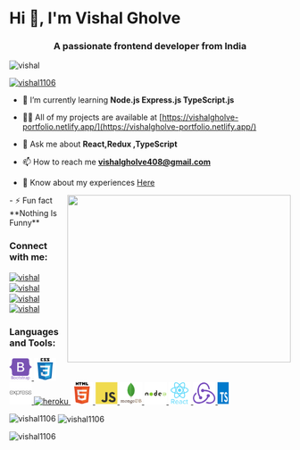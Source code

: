  
<h1 align="center size="200px">Hi 👋, I'm Vishal Gholve </h1>
<h3 align="center">A passionate frontend developer from India</h3>

<p align="left"> <img width="100%" height="450px" src="https://media4.giphy.com/media/cUAGuLiEcTBwRfkAQq/giphy.gif?cid=ecf05e47tpuhrmemrur90ppma82gi2qwcvn45bt5mxzcaul2&rid=giphy.gif&ct=s" alt="vishal" /> </p>

<p align="left"> <a href="https://github.com/ryo-ma/github-profile-trophy"> <img src="https://github-profile-trophy.vercel.app/?username=vishal1106" alt="vishal1106" /></a> </p>



  
-  🌱 I’m currently learning **Node.js Express.js TypeScript.js**

- 👨‍💻 All of my projects are available at [https://vishalgholve-portfolio.netlify.app/](https://vishalgholve-portfolio.netlify.app/)
- 💬 Ask me about **React,Redux ,TypeScript**

- 📫 How to reach me **vishalgholve408@gmail.com**

- 📄 Know about my experiences <a href="https://drive.google.com/file/d/1jzQRqFmutFNNH4azdo5Q7FXlOiXxzeTT/view?usp=sharing"> Here</a>
<img align="right" width="400px" height="300px" src="https://media0.giphy.com/media/YYW0hHizzIOrlhimPG/giphy.gif?cid=ecf05e47si19ju0lwt3w6sgm59pm5vt16tb6mcohvwpvlcft&rid=giphy.gif&ct=g"/>
- ⚡ Fun fact **Nothing Is Funny**




<h3 align="left">Connect with me:</h3>
<p align="left">
<a href="/" target="blank"><img align="center" src="https://raw.githubusercontent.com/rahuldkjain/github-profile-readme-generator/master/src/images/icons/Social/twitter.svg" alt="vishal" height="30" width="40" /></a>
<a href="https://www.linkedin.com/in/vishal-gholve-444b9122b" target="blank"><img align="center" src="https://raw.githubusercontent.com/rahuldkjain/github-profile-readme-generator/master/src/images/icons/Social/linked-in-alt.svg" alt="vishal" height="30" width="40" /></a>
<a href="/" target="blank"><img align="center" src="https://raw.githubusercontent.com/rahuldkjain/github-profile-readme-generator/master/src/images/icons/Social/facebook.svg" alt="vishal" height="30" width="40" /></a>
<a href="/" target="blank"><img align="center" src="https://raw.githubusercontent.com/rahuldkjain/github-profile-readme-generator/master/src/images/icons/Social/instagram.svg" alt="vishal" height="30" width="40" /></a>
</p>
<h3 align="left">Languages and Tools:</h3>
<p align="left"> <a href="https://getbootstrap.com" target="_blank" rel="noreferrer"> <img src="https://raw.githubusercontent.com/devicons/devicon/master/icons/bootstrap/bootstrap-plain-wordmark.svg" alt="bootstrap" width="40" height="40"/> </a> <a href="https://www.w3schools.com/css/" target="_blank" rel="noreferrer"> <img src="https://raw.githubusercontent.com/devicons/devicon/master/icons/css3/css3-original-wordmark.svg" alt="css3" width="40" height="40"/> </a> <a href="https://expressjs.com" target="_blank" rel="noreferrer"> <img src="https://raw.githubusercontent.com/devicons/devicon/master/icons/express/express-original-wordmark.svg" alt="express" width="40" height="40"/> </a> <a href="https://heroku.com" target="_blank" rel="noreferrer"> <img src="https://www.vectorlogo.zone/logos/heroku/heroku-icon.svg" alt="heroku" width="40" height="40"/> </a> <a href="https://www.w3.org/html/" target="_blank" rel="noreferrer"> <img src="https://raw.githubusercontent.com/devicons/devicon/master/icons/html5/html5-original-wordmark.svg" alt="html5" width="40" height="40"/> </a> <a href="https://developer.mozilla.org/en-US/docs/Web/JavaScript" target="_blank" rel="noreferrer"> <img src="https://raw.githubusercontent.com/devicons/devicon/master/icons/javascript/javascript-original.svg" alt="javascript" width="40" height="40"/> </a> <a href="https://www.mongodb.com/" target="_blank" rel="noreferrer"> <img src="https://raw.githubusercontent.com/devicons/devicon/master/icons/mongodb/mongodb-original-wordmark.svg" alt="mongodb" width="40" height="40"/> </a> <a href="https://nodejs.org" target="_blank" rel="noreferrer"> <img src="https://raw.githubusercontent.com/devicons/devicon/master/icons/nodejs/nodejs-original-wordmark.svg" alt="nodejs" width="40" height="40"/> </a> <a href="https://reactjs.org/" target="_blank" rel="noreferrer"> <img src="https://raw.githubusercontent.com/devicons/devicon/master/icons/react/react-original-wordmark.svg" alt="react" width="40" height="40"/> </a> <a href="https://redux.js.org" target="_blank" rel="noreferrer"> <img src="https://raw.githubusercontent.com/devicons/devicon/master/icons/redux/redux-original.svg" alt="redux" width="40" height="40"/> </a> <a href="https://www.typescriptlang.org/" target="_blank" rel="noreferrer"> <img src="https://raw.githubusercontent.com/devicons/devicon/master/icons/typescript/typescript-original.svg" alt="typescript" width="20" height="40"/> </a> </p>
 
 <p><img align="left" src="https://github-readme-stats.vercel.app/api/top-langs?username=vishal1106&show_icons=true&locale=en&layout=compact" alt="vishal1106" /></p>

<p>&nbsp;<img align="center" src="https://github-readme-stats.vercel.app/api?username=vishal1106&show_icons=true&locale=en" alt="vishal1106" /></p>    


<p><img align="left" src="https://github-readme-streak-stats.herokuapp.com/?user=vishal1106&" alt="vishal1106" /> </p>


 



               
                                                                                                                
                                                                                                                                                                   
                                                                                                                    
                                                                                                                 
                                                                                                                  
